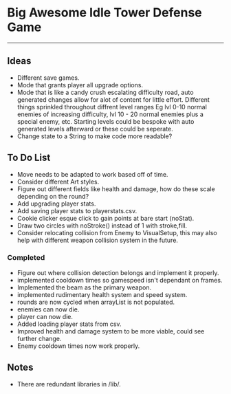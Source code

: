 # Big Awesome Idle Tower Defense Game
--------------------------------------
## Ideas
- Different save games.
- Mode that grants player all upgrade options.
- Mode that is like a candy crush escalating difficulty road, auto generated changes allow for alot of content for little effort. Different things sprinkled throughout diffrent level ranges Eg lvl 0-10 normal enemies of increasing difficulty, lvl 10 - 20 normal enemies plus a special enemy, etc. Starting levels could be bespoke with auto generated levels afterward or these could be seperate.
- Change state to a String to make code more readable?

## To Do List
- Move needs to be adapted to work based off of time.
- Consider different Art styles.
- Figure out different fields like health and damage, how do these scale depending on the round?
- Add upgrading player stats.
- Add saving player stats to playerstats.csv.
- Cookie clicker esque click to gain points at bare start (noStat).
- Draw two circles with noStroke() instead of 1 with stroke,fill.
- Consider relocating collision from Enemy to VisualSetup, this may also help with different weapon collision system in the future.

### Completed
- Figure out where collision detection belongs and implement it properly.
- implemented cooldown times so gamespeed isn't dependant on frames.
- Implemented the beam as the primary weapon.
- implemented rudimentary health system and speed system.
- rounds are now cycled when arrayList is not populated.
- enemies can now die.
- player can now die.
- Added loading player stats from csv.
- Improved health and damage system to be more viable, could see further change.
- Enemy cooldown times now work properly.

## Notes
- There are redundant libraries in /lib/.